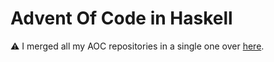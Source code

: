 # Advent Of Code in Haskell

⚠️ I merged all my AOC repositories in a single one over [here](https://github.com/mark-gerarts/aoc).
